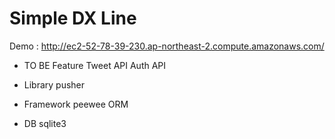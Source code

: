 # Simple DX Line
Demo : http://ec2-52-78-39-230.ap-northeast-2.compute.amazonaws.com/

* TO BE Feature
Tweet API
Auth API

* Library
pusher

* Framework
peewee ORM

* DB 
sqlite3
